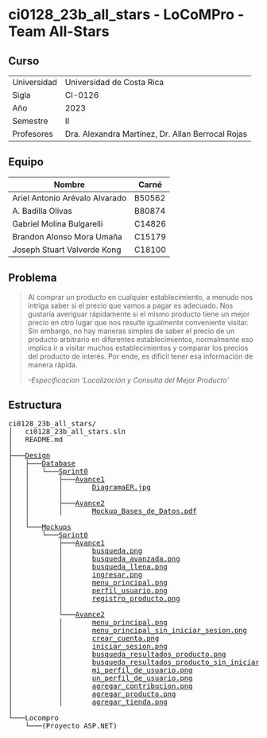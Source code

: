 # ci0128_23b_all_stars - LoCoMPro - Team All-Stars

## Curso

|  |  |
|-------------|---------------------------------------------------|
| Universidad | Universidad de Costa Rica 			  			  			  |
| Sigla       | CI-0126 		        			        			  			  |
| Año	        | 2023                      			  			  			  |
| Semestre    | II                        			  			          |
| Profesores  | Dra. Alexandra Martínez, Dr. Allan Berrocal Rojas |

## Equipo

| Nombre                         | Carné  |
|--------------------------------|--------|
| Ariel Antonio Arévalo Alvarado | B50562 |
| A. Badilla Olivas              | B80874 |
| Gabriel Molina Bulgarelli      | C14826 |
| Brandon Alonso Mora Umaña      | C15179 |
| Joseph Stuart Valverde Kong    | C18100 |

## Problema

> Al comprar un producto en cualquier establecimiento, a menudo nos intriga saber si el precio que vamos a pagar es adecuado. Nos gustaría averiguar rápidamente si el mismo producto tiene un mejor precio en otro lugar que nos resulte igualmente conveniente visitar. Sin embargo, no hay maneras simples de saber el precio de un producto arbitrario en diferentes establecimientos, normalmente eso implica ir a visitar muchos establecimientos y comparar los precios del producto de interés. Por ende, es difícil tener esa información de manera rápida.
>
> _-Especificacion 'Localización y Consulta del Mejor Producto'_

## Estructura

<pre>
ci0128_23b_all_stars/
│   ci0128_23b_all_stars.sln  
│   README.md  
│  
├───<a href="./Design">Design</a>  
│   ├───<a href="./Design/Database">Database</a>  
│   │   └───<a href="./Design/Database/Sprint0">Sprint0</a>  
│   │       ├───<a href="./Design/Database/Sprint0/Avance1">Avance1</a>  
│   │       │       <a href="./Design/Database/Sprint0/Avance1/DiagramaER.jpg">DiagramaER.jpg</a>  
│   │       │  
│   │       ├───<a href="./Design/Database/Sprint0/Avance2">Avance2</a>  
│   │       │       <a href="./Design/Database/Sprint0/Avance2/Mockup_Bases_de_Datos.pdf">Mockup_Bases_de_Datos.pdf</a>  
│   │  
│   └───<a href="./Design/Mockups">Mockups</a>  
│       └───<a href="./Design/Mockups/Sprint0">Sprint0</a>  
│           ├───<a href="./Design/Mockups/Sprint0/Avance1">Avance1</a>  
│           │       <a href="./Design/Mockups/Sprint0/Avance1/busqueda.png">busqueda.png</a>  
│           │       <a href="./Design/Mockups/Sprint0/Avance1/busqueda_avanzada.png">busqueda_avanzada.png</a>  
│           │       <a href="./Design/Mockups/Sprint0/Avance1/busqueda_llena.png">busqueda_llena.png</a>  
│           │       <a href="./Design/Mockups/Sprint0/Avance1/ingresar.png">ingresar.png</a>  
│           │       <a href="./Design/Mockups/Sprint0/Avance1/menu_principal.png">menu_principal.png</a>  
│           │       <a href="./Design/Mockups/Sprint0/Avance1/perfil_usuario.png">perfil_usuario.png</a>  
│           │       <a href="./Design/Mockups/Sprint0/Avance1/registro_producto.png">registro_producto.png</a>  
│           │  
│           └───<a href="./Design/Mockups/Sprint0/Avance2">Avance2</a>   
│           │       <a href="./Design/Mockups/Sprint0/Avance2/menu_principal.png">menu_principal.png</a>  
│           │       <a href="./Design/Mockups/Sprint0/Avance2/menu_principal_sin_iniciar_sesion.png">menu_principal_sin_iniciar_sesion.png</a>  
│           │       <a href="./Design/Mockups/Sprint0/Avance2/crear_cuenta.png">crear_cuenta.png</a>  
│           │       <a href="./Design/Mockups/Sprint0/Avance2/iniciar_sesion.png">iniciar_sesion.png</a>  
│           │       <a href="./Design/Mockups/Sprint0/Avance2/busqueda_resultados_producto.png">busqueda_resultados_producto.png</a>  
│           │       <a href="./Design/Mockups/Sprint0/Avance2/busqueda_resultados_producto_sin_iniciar_sesion.png">busqueda_resultados_producto_sin_iniciar_sesion.png</a>  
│           │       <a href="./Design/Mockups/Sprint0/Avance2/mi_perfil_de_usuario.png">mi_perfil_de_usuario.png</a>  
│           │       <a href="./Design/Mockups/Sprint0/Avance2/un_perfil_de_usuario.png">un_perfil_de_usuario.png</a>  
│           │       <a href="./Design/Mockups/Sprint0/Avance2/agregar_contribucion.png">agregar_contribucion.png</a>  
│           │       <a href="./Design/Mockups/Sprint0/Avance2/agregar_producto.png">agregar_producto.png</a>  
│           │       <a href="./Design/Mockups/Sprint0/Avance2/agregar_tienda.png">agregar_tienda.png</a>  
│           
└───Locompro  
    └───(Proyecto ASP.NET)
</pre>
